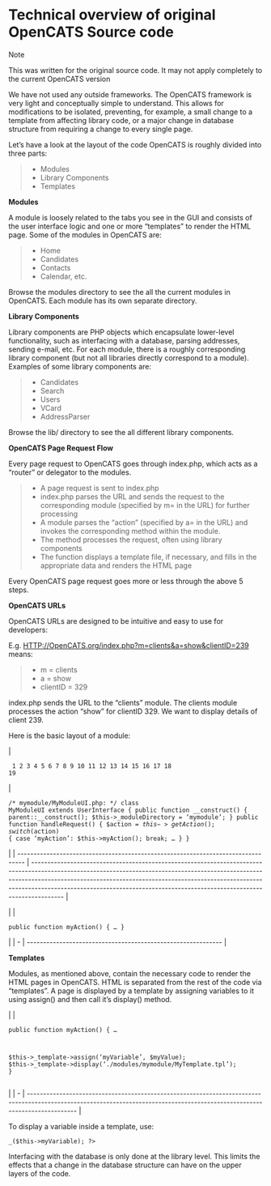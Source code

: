 # Technical overview of original OpenCATS Source code

Note

This was written for the original source code. It may not apply completely to the current OpenCATS version

We have not used any outside frameworks. The OpenCATS framework is very light and conceptually simple to understand. This allows for modifications to be isolated, preventing, for example, a small change to a template from affecting library code, or a major change in database structure from requiring a change to every single page.

Let’s have a look at the layout of the code OpenCATS is roughly divided into three parts:

> * Modules
> * Library Components
> * Templates

**Modules**

A module is loosely related to the tabs you see in the GUI and consists of the user interface logic and one or more “templates” to render the HTML page. Some of the modules in OpenCATS are:

> * Home
> * Candidates
> * Contacts
> * Calendar, etc.

Browse the modules directory to see the all the current modules in OpenCATS. Each module has its own separate directory.

**Library Components**

Library components are PHP objects which encapsulate lower-level functionality, such as interfacing with a database, parsing addresses, sending e-mail, etc. For each module, there is a roughly corresponding library component (but not all libraries directly correspond to a module). Examples of some library components are:

> * Candidates
> * Search
> * Users
> * VCard
> * AddressParser

Browse the lib/ directory to see the all different library components.

**OpenCATS Page Request Flow**

Every page request to OpenCATS goes through index.php, which acts as a “router” or delegator to the modules.

> * A page request is sent to index.php
> * index.php parses the URL and sends the request to the corresponding module (specified by m= in the URL) for further processing
> * A module parses the “action” (specified by a= in the URL) and invokes the corresponding method within the module.
> * The method processes the request, often using library components
> * The function displays a template file, if necessary, and fills in the appropriate data and renders the HTML page

Every OpenCATS page request goes more or less through the above 5 steps.

**OpenCATS URLs**

OpenCATS URLs are designed to be intuitive and easy to use for developers:

E.g. [HTTP://OpenCATS.org/index.php?m=clients\&a=show\&clientID=239](http://opencats.org/index.php?m=clients\&a=show\&clientID=239) means:

> * m = clients
> * a = show
> * clientID = 329

index.php sends the URL to the “clients” module. The clients module processes the action “show” for clientID 329. We want to display details of client 239.

Here is the basic layout of a module:

| <pre><code> 1
 2
 3
 4
 5
 6
 7
 8
 9
10
11
12
13
14
15
16
17
18
19</code></pre> | <pre><code>/* mymodule/MyModuleUI.php: */
class MyModuleUI extends UserInterface
{
public function __construct()
{
parent::__construct();
$this->_moduleDirectory = ‘mymodule’;
}
public function handleRequest()
{
$action = $this->getAction();
switch ($action)
{
case ‘myAction’:
$this->myAction();
break;
…
}
}</code></pre> |
| -------------------------------------------------------------------------------- | ---------------------------------------------------------------------------------------------------------------------------------------------------------------------------------------------------------------------------------------------------------------------------------------------------------------------------------- |

|   | <pre><code>public function myAction()
{
    …
}</code></pre> |
| - | ------------------------------------------------------------ |

**Templates**

Modules, as mentioned above, contain the necessary code to render the HTML pages in OpenCATS. HTML is separated from the rest of the code via “templates”. A page is displayed by a template by assigning variables to it using assign() and then call it’s display() method.

|   | <pre><code>public function myAction()
{
…

$this->_template->assign(‘myVariable’, $myValue);
$this->_template->display(‘./modules/mymodule/MyTemplate.tpl’);
}</code></pre> |
| - | --------------------------------------------------------------------------------------------------------------------------------------------------------------------------- |

To display a variable inside a template, use:

`_($this->myVariable); ?>`

Interfacing with the database is only done at the library level. This limits the effects that a change in the database structure can have on the upper layers of the code.
